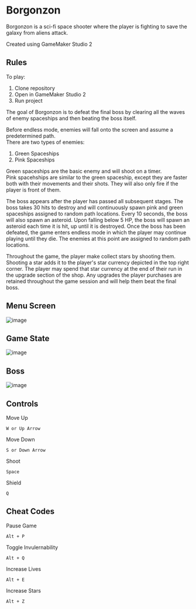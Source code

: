 # Borgonzon
Borgonzon is a sci-fi space shooter where the player is fighting to save the galaxy from aliens attack.

Created using GameMaker Studio 2

## Rules
To play:
1. Clone repository
2. Open in GameMaker Studio 2
3. Run project

The goal of Borgonzon is to defeat the final boss by clearing all the waves of enemy spaceships and then beating the boss itself.

Before endless mode, enemies will fall onto the screen and assume a predetermined path.\
There are two types of enemies:
1. Green Spaceships
2. Pink Spaceships

Green spaceships are the basic enemy and will shoot on a timer.\
Pink spacehships are similar to the green spaceship, except they are faster both with their movements and their shots. 
They will also only fire if the player is front of them.

The boss appears after the player has passed all subsequent stages. The boss takes 30 hits to destroy and will continuously spawn pink and green spaceships
assigned to random path locations. Every 10 seconds, the boss will also spawn an asteroid. Upon falling below 5 HP, the boss will spawn an asteroid each time
it is hit, up until it is destroyed. Once the boss has been defeated, the game enters endless mode in which the player may continue playing until they die.
The enemies at this point are assigned to random path locations.

Throughout the game, the player make collect stars by shooting them. Shooting a star adds it to the player's star currency depicted in the top right corner. 
The player may spend that star currency at the end of their run in the upgrade section of the shop. Any upgrades the player purchases are retained 
throughout the game session and will help them beat the final boss.




## Menu Screen
![image](https://user-images.githubusercontent.com/37620953/145257529-05d4da6b-b175-4543-903b-1be880e2bad3.png)


## Game State
![image](https://user-images.githubusercontent.com/37620953/145257937-2cea805b-f88e-4503-ada5-82ca77ce61dc.png)


## Boss
![image](https://user-images.githubusercontent.com/37620953/145261837-5b10e077-d945-4da7-88df-35c09c4ab848.png)


## Controls
Move Up
```
W or Up Arrow
```

Move Down
```
S or Down Arrow
```

Shoot
```
Space
```

Shield
```
Q
```


## Cheat Codes
Pause Game
```
Alt + P
```

Toggle Invulernability
```
Alt + Q
```

Increase Lives
```
Alt + E
```

Increase Stars
```
Alt + Z
```
